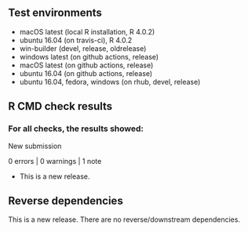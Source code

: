 ## Test environments
* macOS latest (local R installation, R 4.0.2)
* ubuntu 16.04 (on travis-ci), R 4.0.2
* win-builder (devel, release, oldrelease)
* windows latest (on github actions, release)
* macOS latest (on github actions, release)
* ubuntu 16.04 (on github actions, release)
* ubuntu 16.04, fedora, windows (on rhub, devel, release)

## R CMD check results

### For all checks, the results showed:

  New submission

0 errors | 0 warnings | 1 note

* This is a new release.

## Reverse dependencies

This is a new release. There are no reverse/downstream dependencies.

